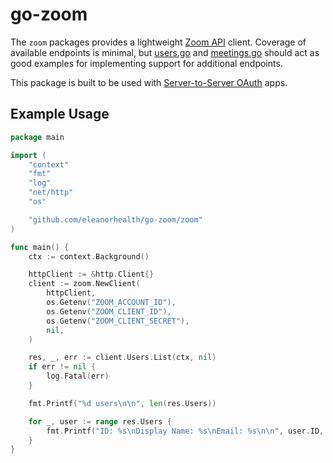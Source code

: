 # go-zoom

The `zoom` packages provides a lightweight [Zoom API](https://marketplace.zoom.us/docs/api-reference/introduction/) client. Coverage of available endpoints is minimal, but [users.go](zoom/users.go) and [meetings.go](zoom/meetings.go) should act as good examples for implementing support for additional endpoints.

This package is built to be used with [Server-to-Server OAuth](https://marketplace.zoom.us/docs/guides/build/server-to-server-oauth-app/) apps.

## Example Usage

```go
package main

import (
	"context"
	"fmt"
	"log"
	"net/http"
	"os"

	"github.com/eleanorhealth/go-zoom/zoom"
)

func main() {
	ctx := context.Background()

	httpClient := &http.Client{}
	client := zoom.NewClient(
		httpClient,
		os.Getenv("ZOOM_ACCOUNT_ID"),
		os.Getenv("ZOOM_CLIENT_ID"),
		os.Getenv("ZOOM_CLIENT_SECRET"),
		nil,
	)

	res, _, err := client.Users.List(ctx, nil)
	if err != nil {
		log.Fatal(err)
	}

	fmt.Printf("%d users\n\n", len(res.Users))

	for _, user := range res.Users {
		fmt.Printf("ID: %s\nDisplay Name: %s\nEmail: %s\n\n", user.ID, user.DisplayName, user.Email)
	}
}
```
